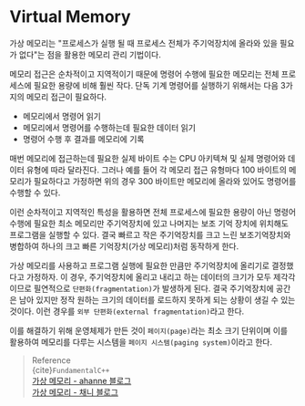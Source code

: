 # Virtual Memory
가상 메모리는 "프로세스가 실행 될 때 프로세스 전체가 주기억장치에 올라와 있을 필요가 없다"는 점을 활용한 메모리 관리 기법이다.

메모리 접근은 순차적이고 지역적이기 때문에 명령어 수행에 필요한 메모리는 전체 프로세스에 필요한 용량에 비해 훨씬 작다. 단독 기계 명령어를 실행하기 위해서는 다음 3가지의 메모리 접근이 필요하다.

* 메모리에서 명령어 읽기
* 메모리에서 명령어를 수행하는데 필요한 데이터 읽기
* 명령어 수행 후  결과를 메모리에 기록

매번 메모리에 접근하는데 필요한 실제 바이트 수는 CPU 아키텍쳐 및 실제 명령어와 데이터 유형에 따라 달라진다.  그러나 예를 들어 각 메모리 접근 유형마다 100 바이트의 메모리가 필요하다고 가정하면 위의 경우 300 바이트만 메모리에 올라와 있어도 명령어를 수행할 수 있다.

이런 순차적이고 지역적인 특성을 활용하면 전체 프로세스에 필요한 용량이 아닌 명령어 수행에 필요한 최소 메모리만 주기억장치에 있고 나머지는 보조 기억 장치에 위치해도 프로그램을 실행할 수 있다. 결국 빠르고 작은 주기억장치를 크고 느린 보조기억장치와 병합하여 하나의 크고 빠른 기억장치(가상 메모리)처럼 동작하게 한다.

가상 메모리를 사용하고 프로그램 실행에 필요한 만큼만 주기억장치에 올리기로 결정했다고 가정하자. 이 경우, 주기억장치에 올리고 내리고 하는 데이터의 크기가 모두 제각각이므로 필연적으로 `단편화(fragmentation)`가 발생하게 된다. 결국 주기억장치에 공간은 남아 있지만 정작 원하는 크기의 데이터를 로드하지 못하게 되는 상황이 생길 수 있는 것이다. 이런 경우를 `외부 단편화(external fragmentation)`라고 한다.

이를 해결하기 위해 운영체제가 만든 것이 `페이지(page)`라는 최소 크기 단위이며 이를 활용하여 메모리를 다루는 시스템을 `페이지 시스템(paging system)`이라고 한다.

> Reference  
{cite}`FundamentalC++`  
[가상 메모리 - ahanne 블로그](https://ahnanne.tistory.com/15)  
[가상 메모리 - 채니 블로그](https://mimimimamimimo.tistory.com/29)  